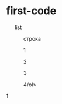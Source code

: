 # first-code
<html>
 <head>
   <title>Title</title>
   <meta http-equiv="Content-Type" content="text/html; charset=utf-8">
 </head>
 <body> 
<ul>list
 <ol><p>строка</p></p></ol>
 <ol>1</ol>
 <ol>2</ol>
 <ol>3</ol>
 <ol>4/ol>
</ul>
  <div>1</div>
 </body> 
</html>
